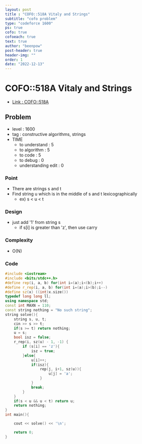 ```yaml
---
layout: post
title : "COFO::518A Vitaly and Strings"
subtitle: "cofo problem"
type: "codeforce 1600"
ps: true
cofo: true
cofoeach: true
text: true
author: "beenpow"
post-header: true
header-img: ""
order: 1
date: "2022-12-13"
---
```

# COFO::518A Vitaly and Strings
- [Link : COFO::518A](https://codeforces.com/problemset/problem/518/A)


## Problem 

- level : 1600
- tag : constructive algorithms, strings
- TIME
  - to understand    : 5
  - to algorithm     : 5
  - to code          : 5
  - to debug         : 0
  - understanding edit : 0 

### Point
- There are strings s and t
- Find string u which is in the middle of s and t lexicographically
  - ex) s < u < t

### Design
- just add '1' from string s
  - if s[i] is greater than 'z', then use carry

### Complexity
- O(N)

### Code

```cpp
#include <iostream>
#include <bits/stdc++.h>
#define rep(i, a, b) for(int i=(a);i<(b);i++)
#define r_rep(i, a, b) for(int i=(a);i>(b);i--)
#define sz(x) ((int)x.size())
typedef long long ll;
using namespace std;
const int MAXN = 110;
const string nothing = "No such string";
string solve(){
    string s, u, t;
    cin >> s >> t;
    if(s >= t) return nothing;
    u = s;
    bool isz = false;
    r_rep(i, sz(u) - 1, -1) {
        if (s[i] == 'z'){
            isz = true;
        }else{
            u[i]++;
            if(isz){
                rep(j, i+1, sz(u)){
                    u[j] = 'a';
                }
            }
            break;
        }
    }
    if(s < u && u < t) return u;
    return nothing;
}
int main(){

    cout << solve() << '\n';

    return 0;
}
```
